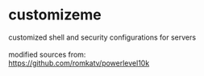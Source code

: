 # customizeme
customized shell and security configurations for servers<br />
<br />
modified sources from:<br />
https://github.com/romkatv/powerlevel10k<br />
